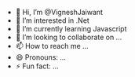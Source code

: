 - 👋 Hi, I’m @VigneshJaiwant
- 👀 I’m interested in .Net
- 🌱 I’m currently learning Javascript
- 💞️ I’m looking to collaborate on ...
- 📫 How to reach me ...
- 😄 Pronouns: ...
- ⚡ Fun fact: ...

<!---
VigneshJaiwant/VigneshJaiwant is a ✨ special ✨ repository because its `README.md` (this file) appears on your GitHub profile.
You can click the Preview link to take a look at your changes.
--->
